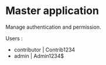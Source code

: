 # Master application

Manage authentication and permission.

Users :
- contributor | Contrib1234
- admin | Admin1234$
